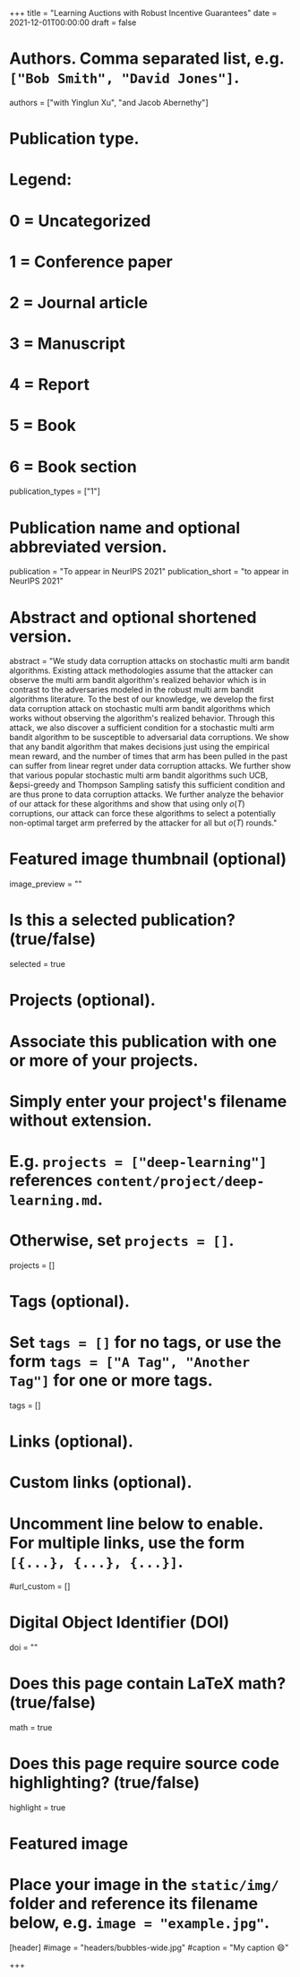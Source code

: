 +++
title = "Learning Auctions with Robust Incentive Guarantees"
date = 2021-12-01T00:00:00
draft = false

# Authors. Comma separated list, e.g. `["Bob Smith", "David Jones"]`.
authors = ["with Yinglun Xu", "and Jacob Abernethy"]

# Publication type.
# Legend:
# 0 = Uncategorized
# 1 = Conference paper
# 2 = Journal article
# 3 = Manuscript
# 4 = Report
# 5 = Book
# 6 = Book section
publication_types = ["1"]

# Publication name and optional abbreviated version.
publication = "To appear in NeurIPS 2021"
publication_short = "to appear in NeurIPS 2021"

# Abstract and optional shortened version.
abstract = "We study data corruption attacks on stochastic multi arm bandit algorithms. Existing attack methodologies assume that the attacker can observe the multi arm bandit algorithm's realized behavior which is in contrast to the adversaries modeled in the robust multi arm bandit algorithms literature. To the best of our knowledge, we develop the first data corruption attack on stochastic multi arm bandit algorithms which works without observing the algorithm's realized behavior. Through this attack, we also discover a sufficient condition for a stochastic multi arm bandit algorithm to be susceptible to adversarial data corruptions. We show that any bandit algorithm that makes decisions just using the empirical mean reward, and the number of times that arm has been pulled in the past can suffer from linear regret under data corruption attacks. We further show that various popular stochastic multi arm bandit algorithms such UCB, &epsi-greedy and Thompson Sampling satisfy this sufficient condition and are thus prone to data corruption attacks. We further analyze the behavior of our attack for these algorithms and show that using only $o(T)$ corruptions, our attack can force these algorithms to select a potentially non-optimal target arm preferred by the attacker for all but $o(T)$ rounds."

# Featured image thumbnail (optional)
image_preview = ""

# Is this a selected publication? (true/false)
selected = true

# Projects (optional).
#   Associate this publication with one or more of your projects.
#   Simply enter your project's filename without extension.
#   E.g. `projects = ["deep-learning"]` references `content/project/deep-learning.md`.
#   Otherwise, set `projects = []`.
projects = []

# Tags (optional).
#   Set `tags = []` for no tags, or use the form `tags = ["A Tag", "Another Tag"]` for one or more tags.
tags = []

# Links (optional).


# Custom links (optional).
#   Uncomment line below to enable. For multiple links, use the form `[{...}, {...}, {...}]`.
#url_custom = [] 

# Digital Object Identifier (DOI)
doi = ""

# Does this page contain LaTeX math? (true/false)
math = true

# Does this page require source code highlighting? (true/false)
highlight = true

# Featured image
# Place your image in the `static/img/` folder and reference its filename below, e.g. `image = "example.jpg"`.
[header]
#image = "headers/bubbles-wide.jpg"
#caption = "My caption :smile:"

+++
